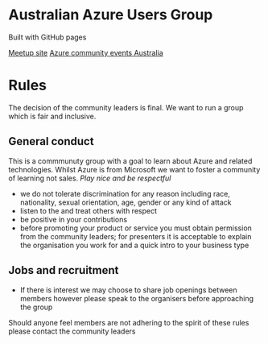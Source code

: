 # Australian Azure Users Group
Built with GitHub pages

[Meetup site](https://www.meetup.com/Australian-Azure-Users-Group/)
[Azure community events Australia](https://azure.microsoft.com/en-us/community/events/?Country=Australia)

# Rules
The decision of the community leaders is final. We want to run a group which is fair and inclusive.

## General conduct
This is a commmunuty group with a goal to learn about Azure and related technologies. Whilst Azure is from Microsoft we want to foster a community of learning not sales.
*Play nice and be respectful*
- we do not tolerate discrimination for any reason including race, nationality, sexual orientation, age, gender or any kind of attack 
- listen to the and treat others with respect
- be positive in your contributions
- before promoting your product or service you must obtain permission from the community leaders; for presenters it is acceptable to explain the organisation you work for and a quick intro to your business type

## Jobs and recruitment
- If there is interest we may choose to share job openings between members however please speak to the organisers before approaching the group

Should anyone feel members are not adhering to the spirit of these rules please contact the community leaders
